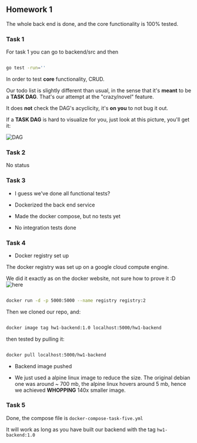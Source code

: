 ## Homework 1

The whole back end is done, and the core functionality is 100% tested.

### Task 1

For task 1 you can go to backend/src and then 

``` sh

go test -run=''

```

In order to test **core** functionality, CRUD.

Our todo list is slightly different than usual, in the sense that it's __meant__ to be a **TASK DAG**. That's our attempt at the "crazy/novel" feature.

It does **not** check the DAG's acyclicity, it's **on you** to not bug it out.

If a **TASK DAG** is hard to visualize for you, just look at this picture, you'll get it:

![DAG](https://i.stack.imgur.com/e0NQk.png)

### Task 2

No status

### Task 3

* I guess we've done all functional tests?

* Dockerized the back end service

* Made the docker compose, but no tests yet

* No integration tests done

### Task 4

* Docker registry set up

The docker registry was set up on a google cloud compute engine.

We did it exactly as on the docker website, not sure how to prove it :D ![here](https://docs.docker.com/registry/)

```sh

docker run -d -p 5000:5000 --name registry registry:2

```

Then we cloned our repo, and:

```sh

docker image tag hw1-backend:1.0 localhost:5000/hw1-backend

```

then tested by pulling it:

```sh

docker pull localhost:5000/hw1-backend

```

* Backend image pushed

* We just used a alpine linux image to reduce the size. The original debian one was around ~ 700 mb, the alpine linux hovers around 5 mb, hence we achieved **WHOPPING** 140x smaller image.

### Task 5

Done, the compose file is `docker-compose-task-five.yml`

It will work as long as you have built our backend with the tag `hw1-backend:1.0`

